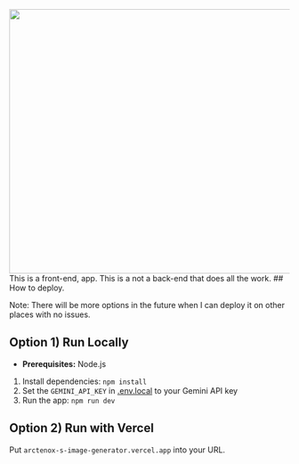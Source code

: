 <div align="center">
<img width="1200" height="475" alt="GHBanner" src="https://github.com/user-attachments/assets/0aa67016-6eaf-458a-adb2-6e31a0763ed6" />
</div>
This is a front-end, app. This is a not a back-end that does all the work.
## How to deploy.

Note: There will be more options in the future when I can deploy it on other places with no issues.

## Option 1) Run Locally

- **Prerequisites:**  Node.js

1. Install dependencies:
   `npm install`
2. Set the `GEMINI_API_KEY` in [.env.local](.env.local) to your Gemini API key
3. Run the app:
   `npm run dev`
   
## Option 2) Run with Vercel
   
Put `arctenox-s-image-generator.vercel.app` into your URL.
